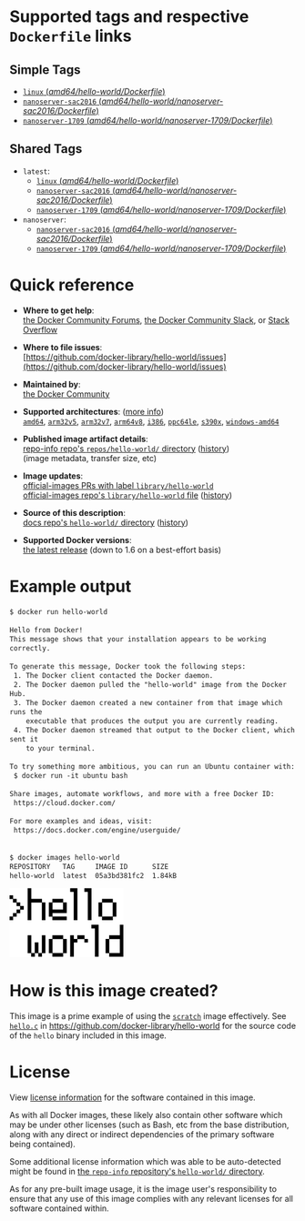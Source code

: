 <!--

********************************************************************************

WARNING:

    DO NOT EDIT "hello-world/README.md"

    IT IS AUTO-GENERATED

    (from the other files in "hello-world/" combined with a set of templates)

********************************************************************************

-->

# Supported tags and respective `Dockerfile` links

## Simple Tags

-	[`linux` (*amd64/hello-world/Dockerfile*)](https://github.com/docker-library/hello-world/blob/c83a065a24e94e635ddd518c2a3cffc91accf30d/amd64/hello-world/Dockerfile)
-	[`nanoserver-sac2016` (*amd64/hello-world/nanoserver-sac2016/Dockerfile*)](https://github.com/docker-library/hello-world/blob/d206a435163e171e629490b2803b2615b3831906/amd64/hello-world/nanoserver-sac2016/Dockerfile)
-	[`nanoserver-1709` (*amd64/hello-world/nanoserver-1709/Dockerfile*)](https://github.com/docker-library/hello-world/blob/d206a435163e171e629490b2803b2615b3831906/amd64/hello-world/nanoserver-1709/Dockerfile)

## Shared Tags

-	`latest`:
	-	[`linux` (*amd64/hello-world/Dockerfile*)](https://github.com/docker-library/hello-world/blob/c83a065a24e94e635ddd518c2a3cffc91accf30d/amd64/hello-world/Dockerfile)
	-	[`nanoserver-sac2016` (*amd64/hello-world/nanoserver-sac2016/Dockerfile*)](https://github.com/docker-library/hello-world/blob/d206a435163e171e629490b2803b2615b3831906/amd64/hello-world/nanoserver-sac2016/Dockerfile)
	-	[`nanoserver-1709` (*amd64/hello-world/nanoserver-1709/Dockerfile*)](https://github.com/docker-library/hello-world/blob/d206a435163e171e629490b2803b2615b3831906/amd64/hello-world/nanoserver-1709/Dockerfile)
-	`nanoserver`:
	-	[`nanoserver-sac2016` (*amd64/hello-world/nanoserver-sac2016/Dockerfile*)](https://github.com/docker-library/hello-world/blob/d206a435163e171e629490b2803b2615b3831906/amd64/hello-world/nanoserver-sac2016/Dockerfile)
	-	[`nanoserver-1709` (*amd64/hello-world/nanoserver-1709/Dockerfile*)](https://github.com/docker-library/hello-world/blob/d206a435163e171e629490b2803b2615b3831906/amd64/hello-world/nanoserver-1709/Dockerfile)

# Quick reference

-	**Where to get help**:  
	[the Docker Community Forums](https://forums.docker.com/), [the Docker Community Slack](https://blog.docker.com/2016/11/introducing-docker-community-directory-docker-community-slack/), or [Stack Overflow](https://stackoverflow.com/search?tab=newest&q=docker)

-	**Where to file issues**:  
	[https://github.com/docker-library/hello-world/issues](https://github.com/docker-library/hello-world/issues)

-	**Maintained by**:  
	[the Docker Community](https://github.com/docker-library/hello-world)

-	**Supported architectures**: ([more info](https://github.com/docker-library/official-images#architectures-other-than-amd64))  
	[`amd64`](https://hub.docker.com/r/amd64/hello-world/), [`arm32v5`](https://hub.docker.com/r/arm32v5/hello-world/), [`arm32v7`](https://hub.docker.com/r/arm32v7/hello-world/), [`arm64v8`](https://hub.docker.com/r/arm64v8/hello-world/), [`i386`](https://hub.docker.com/r/i386/hello-world/), [`ppc64le`](https://hub.docker.com/r/ppc64le/hello-world/), [`s390x`](https://hub.docker.com/r/s390x/hello-world/), [`windows-amd64`](https://hub.docker.com/r/winamd64/hello-world/)

-	**Published image artifact details**:  
	[repo-info repo's `repos/hello-world/` directory](https://github.com/docker-library/repo-info/blob/master/repos/hello-world) ([history](https://github.com/docker-library/repo-info/commits/master/repos/hello-world))  
	(image metadata, transfer size, etc)

-	**Image updates**:  
	[official-images PRs with label `library/hello-world`](https://github.com/docker-library/official-images/pulls?q=label%3Alibrary%2Fhello-world)  
	[official-images repo's `library/hello-world` file](https://github.com/docker-library/official-images/blob/master/library/hello-world) ([history](https://github.com/docker-library/official-images/commits/master/library/hello-world))

-	**Source of this description**:  
	[docs repo's `hello-world/` directory](https://github.com/docker-library/docs/tree/master/hello-world) ([history](https://github.com/docker-library/docs/commits/master/hello-world))

-	**Supported Docker versions**:  
	[the latest release](https://github.com/docker/docker-ce/releases/latest) (down to 1.6 on a best-effort basis)

# Example output

```console
$ docker run hello-world

Hello from Docker!
This message shows that your installation appears to be working correctly.

To generate this message, Docker took the following steps:
 1. The Docker client contacted the Docker daemon.
 2. The Docker daemon pulled the "hello-world" image from the Docker Hub.
 3. The Docker daemon created a new container from that image which runs the
    executable that produces the output you are currently reading.
 4. The Docker daemon streamed that output to the Docker client, which sent it
    to your terminal.

To try something more ambitious, you can run an Ubuntu container with:
 $ docker run -it ubuntu bash

Share images, automate workflows, and more with a free Docker ID:
 https://cloud.docker.com/

For more examples and ideas, visit:
 https://docs.docker.com/engine/userguide/


$ docker images hello-world
REPOSITORY   TAG     IMAGE ID      SIZE
hello-world  latest  05a3bd381fc2  1.84kB
```

![logo](https://raw.githubusercontent.com/docker-library/docs/01c12653951b2fe592c1f93a13b4e289ada0e3a1/hello-world/logo.png)

# How is this image created?

This image is a prime example of using the [`scratch`](https://hub.docker.com/_/scratch/) image effectively. See [`hello.c`](https://github.com/docker-library/hello-world/blob/master/hello.c) in https://github.com/docker-library/hello-world for the source code of the `hello` binary included in this image.

# License

View [license information](https://github.com/docker-library/hello-world/blob/master/LICENSE) for the software contained in this image.

As with all Docker images, these likely also contain other software which may be under other licenses (such as Bash, etc from the base distribution, along with any direct or indirect dependencies of the primary software being contained).

Some additional license information which was able to be auto-detected might be found in [the `repo-info` repository's `hello-world/` directory](https://github.com/docker-library/repo-info/tree/master/repos/hello-world).

As for any pre-built image usage, it is the image user's responsibility to ensure that any use of this image complies with any relevant licenses for all software contained within.
